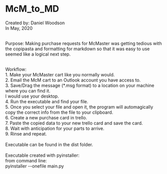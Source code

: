 # McM_to_MD

Created by: Daniel Woodson<br />
In May, 2020<br /><br />

Purpose: Making purchase requests for McMaster was getting tedious with the copipasta and formatting for markdown
    so that it was easy to use seemed like a logical next step.<br /><br />

Workflow:<br />
    1. Make your McMaster cart like you normally would.<br />
    2. Email the McM cart to an Outlook account you have access to.<br />
    3. Save/Drag the message (*.msg format) to a location on your machine where you can find it.<br />
        I would use your desktop.<br />
    4. Run the executable and find your file.<br />
    5. Once you select your file and open it, the program will automagically copy the correct info from the
        file to your clipboard.<br />
    6. Create a new purchase card in trello.<br />
    7. Paste the copied data to your new trello card and save the card.<br />
    8. Wait with anticipation for your parts to arrive.<br />
    9. Rinse and repeat.<br /><br />
Executable can be found in the dist folder.<br /><br />
Executable created with pyinstaller:<br />
    from command line:<br />
    pyinstaller --onefile main.py<br />

